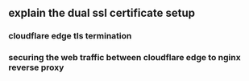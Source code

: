 ## explain the dual ssl certificate setup

### cloudflare edge tls termination

### securing the web traffic between cloudflare edge to nginx reverse proxy
